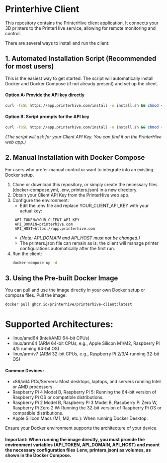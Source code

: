 # Printerhive Client
This repository contains the PrinterHive client application. It connects your 3D printers to the PrinterHive service, allowing for remote monitoring and control.

There are several ways to install and run the client:

## 1. Automated Installation Script (Recommended for most users)

This is the easiest way to get started. The script will automatically install Docker and Docker Compose (if not already present) and set up the client.

#### Option A: Provide the API key directly
```bash
curl -fsSL https://app.printerhive.com/install -o install.sh && chmod +x install.sh && ./install.sh YOUR_CLIENT_API_KEY
```
#### Option B: Script prompts for the API key
```bash
curl -fsSL https://app.printerhive.com/install -o install.sh && chmod +x install.sh && ./install.sh
```
*(The script will ask for your Client API Key. You can find it on the PrinterHive web app.)*


## 2. Manual Installation with Docker Compose

For users who prefer manual control or want to integrate into an existing Docker setup.

1. Clone or download this repository, or simply create the necessary files (docker-compose.yml, .env, printers.json) in a new directory.
2. Obtain your Client API Key from the PrinterHive web app.
3. Configure the environment:
   - Edit the .env file and replace YOUR_CLIENT_API_KEY with your actual key:
   ```dotenv
    API_TOKEN=YOUR_CLIENT_API_KEY
    API_DOMAIN=printerhive.com
    API_HOST=https://app.printerhive.com
    ```
   - *(Note: API_DOMAIN and API_HOST must not be changed.)*
   - The printers.json file can remain as is; the client will manage printer configurations automatically after the first run.
4. Run the client:
    ```bash
    docker-compose up -d
    ```
## 3. Using the Pre-built Docker Image
You can pull and use the image directly in your own Docker setup or compose files.
Pull the image:
```bash
docker pull ghcr.io/printerhive/printerhive-client:latest
```

# Supported Architectures:

- linux/amd64 (Intel/AMD 64-bit CPUs)
- linux/arm64 (ARM 64-bit CPUs, e.g., Apple Silicon M1/M2, Raspberry Pi 4/5 running 64-bit OS)
- linux/arm/v7 (ARM 32-bit CPUs, e.g., Raspberry Pi 2/3/4 running 32-bit OS)
#### Common Devices:

- x86/x64 PCs/Servers: Most desktops, laptops, and servers running Intel or AMD processors.
- Raspberry Pi 4 Model B, Raspberry Pi 5: Running the 64-bit version of Raspberry Pi OS or compatible distributions.
- Raspberry Pi 2 Model B, Raspberry Pi 3 Model B, Raspberry Pi Zero W, Raspberry Pi Zero 2 W: Running the 32-bit version of Raspberry Pi OS or compatible distributions.
- Apple Silicon Macs (M1, M2, etc.): When running Docker Desktop.

Ensure your Docker environment supports the architecture of your device.

#### Important: When running the image directly, you must provide the environment variables (API_TOKEN, API_DOMAIN, API_HOST) and mount the necessary configuration files (.env, printers.json) as volumes, as shown in the Docker Compose.
